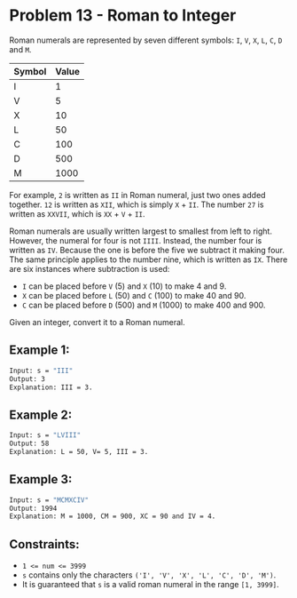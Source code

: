 
# Problem 13 - Roman to Integer

Roman numerals are represented by seven different symbols: `I`, `V`, `X`, `L`, `C`, `D` and `M`.

|   Symbol  |   Value   |
|   ------  |   ------  |
|   I       |   1       |
|   V       |   5       |
|   X       |   10      |
|   L       |   50      |
|   C       |   100     |
|   D       |   500     |
|   M       |   1000    |

For example, `2` is written as `II` in Roman numeral, just two ones added together. `12` is written as `XII`, which is simply `X` + `II`. The number `27` is written as `XXVII`, which is `XX` + `V` + `II`.

Roman numerals are usually written largest to smallest from left to right. However, the numeral for four is not `IIII`. Instead, the number four is written as `IV`. Because the one is before the five we subtract it making four. The same principle applies to the number nine, which is written as `IX`. There are six instances where subtraction is used:

- `I` can be placed before `V` (5) and `X` (10) to make 4 and 9. 
- `X` can be placed before `L` (50) and `C` (100) to make 40 and 90. 
- `C` can be placed before `D` (500) and `M` (1000) to make 400 and 900.

Given an integer, convert it to a Roman numeral.

## Example 1:
```bash
Input: s = "III"
Output: 3
Explanation: III = 3.
```
## Example 2:
```bash
Input: s = "LVIII"
Output: 58
Explanation: L = 50, V= 5, III = 3.
```
## Example 3:
```bash
Input: s = "MCMXCIV"
Output: 1994
Explanation: M = 1000, CM = 900, XC = 90 and IV = 4.
```

## Constraints:

- `1 <= num <= 3999`
- `s` contains only the characters `('I', 'V', 'X', 'L', 'C', 'D', 'M')`.
- It is guaranteed that `s` is a valid roman numeral in the range `[1, 3999]`.
